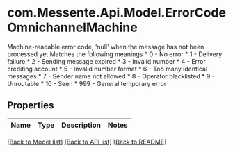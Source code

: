 # com.Messente.Api.Model.ErrorCodeOmnichannelMachine
Machine-readable error code, 'null' when the message has not been processed yet  Matches the following meanings    * 0 - No error   * 1 - Delivery failure   * 2 - Sending message expired   * 3 - Invalid number   * 4 - Error crediting account   * 5 - Invalid number format   * 6 - Too many identical messages   * 7 - Sender name not allowed   * 8 - Operator blacklisted   * 9 - Unroutable   * 10 - Seen   * 999 - General temporary error

## Properties

Name | Type | Description | Notes
------------ | ------------- | ------------- | -------------

[[Back to Model list]](../README.md#documentation-for-models) [[Back to API list]](../README.md#documentation-for-api-endpoints) [[Back to README]](../README.md)

